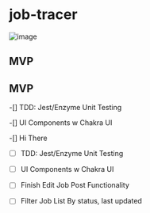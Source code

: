 # job-tracer

![image](https://user-images.githubusercontent.com/75869500/125496797-b383ccbd-588c-428f-a448-e0cfa440a5fd.png)

## MVP

## MVP

-[] TDD: Jest/Enzyme Unit Testing

-[] UI Components w Chakra UI

-[] Hi There
- [ ] TDD: Jest/Enzyme Unit Testing

- [ ] UI Components w Chakra UI

- [ ] Finish Edit Job Post Functionality

- [ ] Filter Job List By status, last updated
